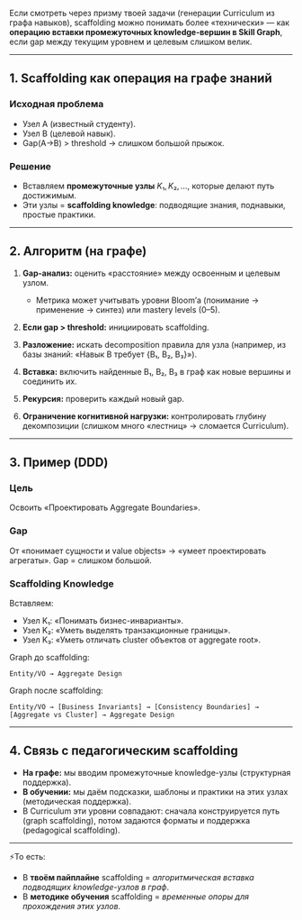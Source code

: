 Если смотреть через призму твоей задачи (генерации Curriculum из графа навыков), scaffolding можно понимать более «технически» — как **операцию вставки промежуточных knowledge-вершин в Skill Graph**, если gap между текущим уровнем и целевым слишком велик.

---

## 1. Scaffolding как операция на графе знаний

### Исходная проблема

* Узел A (известный студенту).
* Узел B (целевой навык).
* Gap(A→B) > threshold → слишком большой прыжок.

### Решение

* Вставляем **промежуточные узлы** $K₁, K₂, …$, которые делают путь достижимым.
* Эти узлы = **scaffolding knowledge**: подводящие знания, поднавыки, простые практики.

---

## 2. Алгоритм (на графе)

1. **Gap-анализ:** оценить «расстояние» между освоенным и целевым узлом.

   * Метрика может учитывать уровни Bloom’а (понимание → применение → синтез) или mastery levels (0–5).
2. **Если gap > threshold:** инициировать scaffolding.
3. **Разложение:** искать decomposition правила для узла (например, из базы знаний: «Навык B требует {B₁, B₂, B₃}»).
4. **Вставка:** включить найденные B₁, B₂, B₃ в граф как новые вершины и соединить их.
5. **Рекурсия:** проверить каждый новый gap.
6. **Ограничение когнитивной нагрузки:** контролировать глубину декомпозиции (слишком много «лестниц» → сломается Curriculum).

---

## 3. Пример (DDD)

### Цель

Освоить «Проектировать Aggregate Boundaries».

### Gap

От «понимает сущности и value objects» → «умеет проектировать агрегаты».
Gap = слишком большой.

### Scaffolding Knowledge

Вставляем:

* Узел K₁: «Понимать бизнес-инварианты».
* Узел K₂: «Уметь выделять транзакционные границы».
* Узел K₃: «Уметь отличать cluster объектов от aggregate root».

Graph до scaffolding:

```
Entity/VO → Aggregate Design
```

Graph после scaffolding:

```
Entity/VO → [Business Invariants] → [Consistency Boundaries] → [Aggregate vs Cluster] → Aggregate Design
```

---

## 4. Связь с педагогическим scaffolding

* **На графе:** мы вводим промежуточные knowledge-узлы (структурная поддержка).
* **В обучении:** мы даём подсказки, шаблоны и практики на этих узлах (методическая поддержка).
* В Curriculum эти уровни совпадают: сначала конструируется путь (graph scaffolding), потом задаются форматы и поддержка (pedagogical scaffolding).

---

⚡️То есть:

* В **твоём пайплайне** scaffolding = *алгоритмическая вставка подводящих knowledge-узлов в граф*.
* В **методике обучения** scaffolding = *временные опоры для прохождения этих узлов*.

